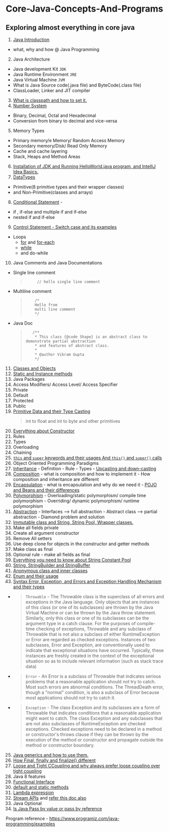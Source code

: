 # Core-Java-Concepts-And-Programs
## Exploring almost everything in core java
1. [Java Introduction](https://en.wikipedia.org/wiki/Java_(software_platform))
  - what, why and how @ Java Programming
2. Java Architecture
  - Java development Kit `JDK`
  - Java Runtime Environment `JRE`
  - Java Virtual Machine `JVM`
  - What is Java Source code(.java file) and ByteCode(.class file)
  - ClassLoader, Linker and JIT compiler
3. [What is classpath and how to set it.](https://medium.com/@basecs101/do-you-know-classpath-in-java-latest-2800574878c)
4. [Number System](https://www.baeldung.com/java-binary-numbers)
  - Binary, Decimal, Octal and Hexadecimal
  - Conversion from binary to decimal and vice-versa
5. Memory Types
  - Primary memory/e Memory/ Random Access Memory
  - Secondary memory/Disk/ Read Only Memory
  - Cache and cache layering
  - Stack, Heaps and Method Areas
6. [Installation of JDK and Running HelloWorld.java program, and IntelliJ Idea Basics.](https://docs.oracle.com/en/java/javase/11/install/installation-jdk-microsoft-windows-platforms.html#GUID-A7E27B90-A28D-4237-9383-A58B416071CA)
7. [DataTypes](https://medium.com/@basecs101/primitive-data-types-and-what-default-values-are-assigned-to-them-in-java-e6ee8ee16459)
  - Primitive(8 primitive types and their wrapper classes)
  - and Non-Primitive(classes and arrays)
8. [Conditional Statement](https://www.w3schools.com/java/java_conditions.asp) -
  - if , if-else and multiple if and if-else
  - nested if and if-else
9. [Control Statement - Switch case and its examples](https://www.w3schools.com/java/java_conditions_shorthand.asp)
  - Loops
    - [for](https://www.w3schools.com/java/java_for_loop.asp) and [for-each](https://www.w3schools.com/java/java_foreach_loop.asp)
    - [while](https://www.w3schools.com/java/java_while_loop.asp)
    - and do-while
10. Java Comments and Java Documentations
  - Single line comment
    >          // hello single line comment
  - Multiline comment
    >         /*
    >         Hello from
    >         multi line comment
    >         */
  - Java Doc
    >        /**
    >         * This class {@code Shape} is an abstract class to demonstrate partial abstraction
    >         * and features of abstract class.
    >         *
    >         * @author Vikram Gupta
    >         */
11. [Classes and Objects](https://medium.com/@basecs101/know-the-difference-between-reference-object-instance-and-class-b5eaa51eb22b)
12. [Static and Instance methods](https://medium.com/@basecs101/know-the-differences-between-static-and-instance-methods-in-java-988be358c46a)
13. Java Packages
14. Access Modifiers/ Access Level/ Access Specifier
  1. Private
  2. Default
  3. Protected
  4. Public
15. [Primitive Data and their Type Casting](https://medium.com/@basecs101/primitive-data-types-and-what-default-values-are-assigned-to-them-in-java-e6ee8ee16459)
    > int to float and int to byte and other primitives
16. [Everything about Constructor](https://medium.com/@basecs101/constructors-constructor-overloading-and-constructor-chaining-in-java-complete-guide-latest-c10cb8a244bd)
  1. Rules
  2. Types
  3. Overloading
  4. Chaining
17. [`this` and `super` keywords and their usages And `this()` and `super()` calls](https://medium.com/@basecs101/difference-between-this-and-super-keywords-and-this-and-super-calls-in-java-220053cf7d39)
18. Object Oriented Programming Paradigms
  1. [Inheritance](https://medium.com/@basecs101/what-is-inheritance-and-composition-in-java-check-the-differences-updated-37b8fe54cf80)
    - Definition
    - Rule
    - Types
    - [Upcasting and down-casting](https://medium.com/@basecs101/what-is-up-casting-and-down-casting-in-java-latest-ca114ef76a5f)
  2. [Composition](https://medium.com/@basecs101/what-is-inheritance-and-composition-in-java-check-the-differences-updated-37b8fe54cf80)
    - what is composition and how to implement it
    - How composition and inheritance are different
  3. [Encapsulation](https://medium.com/@basecs101/are-you-confused-with-encapsulation-clear-it-now-updated-30bd6ca66bfa)
    - what is encapsulation and why do we need it
    - [POJO and Beans and their differences](https://medium.com/@basecs101/what-do-pojo-and-bean-mean-in-java-how-are-they-different-latest-9555824e13a9)
  4. [Polymorphism](https://medium.com/@basecs101/what-is-method-overloading-and-method-overriding-in-java-latest-a7b74f83b7b6)
    - Overloading/static polymorphism/ compile time polymorphism
    - Overriding/ dynamic polymorphism/ runtime polymorphism
  5. [Abstraction](https://medium.com/@basecs101/why-you-must-know-abstraction-latest-6f11a85c50f0)
    - Interfaces --> full abstraction
    - Abstract class --> partial abstraction
    - Diamond problem and solution
19. [Immutable class and String, String Pool, Wrapper classes.](https://medium.com/javarevisited/do-you-know-immutable-class-in-java-why-string-is-immutable-dc18b0cec4b9)
  1. Make all fields private
  2. Create all argument constructor
  3. Remove All setters
  4. Use deep clone for objects in the constructor and getter methods
  5. Make class as final
  6. Optional rule - make all fields as final
20. [Everything you need to know about String Constant Pool](https://medium.com/javarevisited/what-does-string-pool-mean-in-java-996f0554e1dc)
21. [String, StringBuilder and StringBuffer](https://medium.com/@basecs101/string-stringbuilder-and-stringbuffer-a-complete-guide-5ddd083a2ad5)
22. [Anonymous class and inner classes](https://medium.com/@basecs101/do-you-know-nested-and-inner-classes-in-java-latest-b270e0988091)
23. [Enum and their usage](https://medium.com/@basecs101/confused-with-enum-here-is-an-article-to-clear-it-latest-e39d88fe7c66)
24. [Syntax Error, Exception, and Errors and Exception Handling Mechanism and their types](https://medium.com/@basecs101/exceptions-checked-and-unchecked-exceptions-and-handling-methods-in-java-a-complete-guide-latest-fc07b0bc381)
  - > `Throwable` - The Throwable class is the superclass of all errors and exceptions in the Java language. Only objects that are instances of this class (or one of its subclasses) are thrown by the Java Virtual Machine or can be thrown by the Java throw statement. Similarly, only this class or one of its subclasses can be the argument type in a catch clause. For the purposes of compile-time checking of exceptions, Throwable and any subclass of Throwable that is not also a subclass of either RuntimeException or Error are regarded as checked exceptions.
    Instances of two subclasses, Error and Exception, are conventionally used to indicate that exceptional situations have occurred. Typically, these instances are freshly created in the context of the exceptional situation so as to include relevant information (such as stack trace data)
  - > `Error` - An Error is a subclass of Throwable that indicates serious problems that a reasonable application should not try to catch. Most such errors are abnormal conditions. The ThreadDeath error, though a "normal" condition, is also a subclass of Error because most applications should not try to catch it.
  - > `Exception` - The class Exception and its subclasses are a form of Throwable that indicates conditions that a reasonable application might want to catch.
    The class Exception and any subclasses that are not also subclasses of RuntimeException are checked exceptions. Checked exceptions need to be declared in a method or constructor's throws clause if they can be thrown by the execution of the method or constructor and propagate outside the method or constructor boundary.
25. [Java generics and how to use them.](https://medium.com/@basecs101/java-generics-why-are-they-used-interview-questions-8367e1266c8c)
26. [How Final, finally and finalize() different](https://medium.com/@basecs101/know-the-differences-between-final-finally-and-finalize-in-java-latest-668e65c5e9d5)
27. [Loose and Tight CCoupling and why always prefer loose coupling over tight coupling](https://medium.com/@basecs101/do-you-know-the-tight-and-loose-coupling-in-the-oop-latest-b03f8e600115)
28. Java 8 features
  1. [Functional Interface](https://medium.com/@basecs101/java-8-functional-interface-the-feature-that-you-must-know-latest-b2a539bb7917)
  2. [default and static methods](https://medium.com/@basecs101/java-8-new-features-that-you-must-know-latest-751297051795)
  3. [Lambda expression](https://medium.com/@basecs101/java-8-lambda-expression-the-feature-that-you-must-know-lastest-e0d9f8a8bc13)
  4. [Stream APIs](https://medium.com/@basecs101/java-8-frequently-used-stream-methods-latest-interview-questions-126a7d370cfd) and [refer this doc also](https://medium.com/@basecs101/java-8-features-interview-questions-stream-apis-interview-questions-updated-37f50f1ad5b5)
  5. Java Optional
29. [Is Java Pass by value or pass by reference](https://medium.com/@basecs101/is-java-pass-by-value-or-pass-by-reference-73a73b0c2234)

Program reference - https://www.programiz.com/java-programming/examples